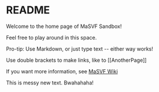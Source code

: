 # README
Welcome to the home page of MaSVF Sandbox!

Feel free to play around in this space.

Pro-tip: Use Markdown, or just type text -- either way works!

Use double brackets to make links, like to [[AnotherPage]]

If you want more information, see [MaSVF Wiki](https://gracious-joliot-c42220.netlify.app/)

This is messy new text. Bwahahaha!
